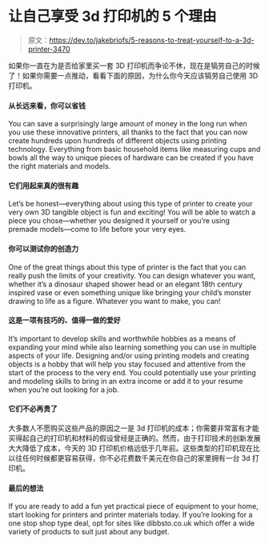 # 让自己享受 3d 打印机的 5 个理由

> 原文：<https://dev.to/jakebriofs/5-reasons-to-treat-yourself-to-a-3d-printer-3470>

如果你一直在为是否给家里买一套 3D 打印机而争论不休，现在是犒劳自己的时候了！如果你需要一点推动，看看下面的原因，为什么你今天应该犒劳自己使用 3D 打印机。

#### 从长远来看，你可以省钱

You can save a surprisingly large amount of money in the long run when you use these innovative printers, all thanks to the fact that you can now create hundreds upon hundreds of different objects using printing technology. Everything from basic household items like measuring cups and bowls all the way to unique pieces of hardware can be created if you have the right materials and models.

#### 它们用起来真的很有趣

Let’s be honest—everything about using this type of printer to create your very own 3D tangible object is fun and exciting! You will be able to watch a piece you chose—whether you designed it yourself or you’re using premade models—come to life before your very eyes.

#### 你可以测试你的创造力

One of the great things about this type of printer is the fact that you can really push the limits of your creativity. You can design whatever you want, whether it’s a dinosaur shaped shower head or an elegant 18th century inspired vase or even something unique like bringing your child’s monster drawing to life as a figure. Whatever you want to make, you can!

#### 这是一项有技巧的、值得一做的爱好

It’s important to develop skills and worthwhile hobbies as a means of expanding your mind while also learning something you can use in multiple aspects of your life. Designing and/or using printing models and creating objects is a hobby that will help you stay focused and attentive from the start of the process to the very end. You could potentially use your printing and modeling skills to bring in an extra income or add it to your resume when you’re out looking for a job.

#### 它们不必再贵了

大多数人不愿购买这些产品的原因之一是 3d 打印机的成本；你需要非常富有才能买得起自己的打印机和材料的假设曾经是正确的。然而，由于打印技术的创新发展大大降低了成本，今天的 3D 打印机价格远低于几年前。这些类型的打印机现在比以往任何时候都更容易获得，你不必花费数千美元在你自己的家里拥有一台 3d 打印机。

#### 最后的想法

If you are ready to add a fun yet practical piece of equipment to your home, start looking for printers and printer materials today. If you’re looking for a one stop shop type deal, opt for sites like dibbsto.co.uk which offer a wide variety of products to suit just about any budget.